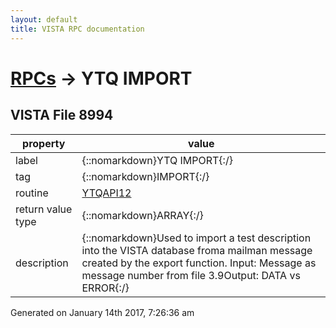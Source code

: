```yaml
---
layout: default
title: VISTA RPC documentation
---
```




# [RPCs](TableOfContent.md) &#8594; YTQ IMPORT 


 ## VISTA File 8994
 property | value 
--- | --- 
 label | {::nomarkdown}YTQ IMPORT{:/}
 tag | {::nomarkdown}IMPORT{:/}
 routine | [YTQAPI12](http://code.osehra.org/dox/Routine_YTQAPI12_source.html)
 return value type | {::nomarkdown}ARRAY{:/}
 description | {::nomarkdown}Used to import a test description into the VISTA database froma mailman message created by the export function. Input: Message as message number from file 3.9Output: DATA vs ERROR{:/}




 Generated on January 14th 2017, 7:26:36 am